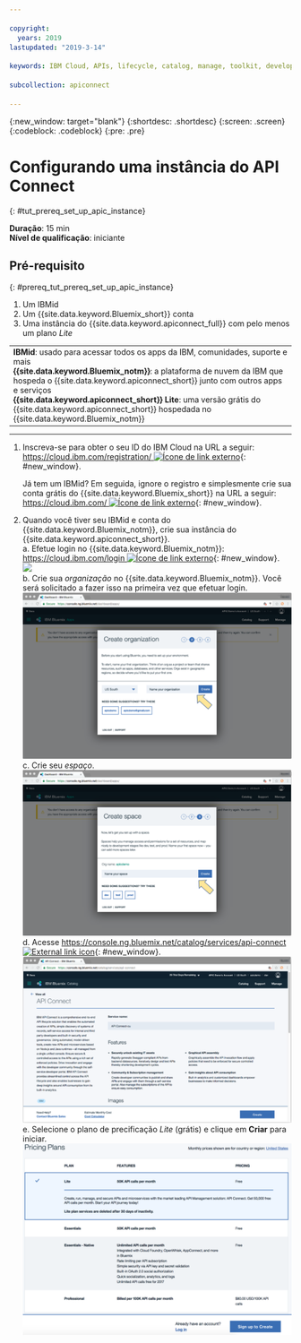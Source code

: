 ```yaml
---

copyright:
  years: 2019
lastupdated: "2019-3-14"

keywords: IBM Cloud, APIs, lifecycle, catalog, manage, toolkit, develop, dev portal, tutorials

subcollection: apiconnect

---
```


{:new_window: target="blank"}
{:shortdesc: .shortdesc}
{:screen: .screen}
{:codeblock: .codeblock}
{:pre: .pre}

# Configurando uma instância do API Connect
{: #tut_prereq_set_up_apic_instance}

**Duração**: 15 min  
**Nível de qualificação**: iniciante  


## Pré-requisito
{: #prereq_tut_prereq_set_up_apic_instance}

1. Um IBMid
2. Um {{site.data.keyword.Bluemix_short}} conta
3. Uma instância do {{site.data.keyword.apiconnect_full}} com pelo menos um plano _Lite_


<table>
  <tr><td><b>IBMid</b>: usado para acessar todos os apps da IBM, comunidades, suporte e mais
    <br>
    <b>{{site.data.keyword.Bluemix_notm}}</b>: a plataforma de nuvem da IBM que hospeda o {{site.data.keyword.apiconnect_short}} junto com outros apps e serviços<br>
    <b>{{site.data.keyword.apiconnect_short}} Lite</b>: uma versão grátis do {{site.data.keyword.apiconnect_short}} hospedada no {{site.data.keyword.Bluemix_notm}}</td></tr>
  </table>  


---


1. Inscreva-se para obter o seu ID do IBM Cloud na URL a seguir: [https://cloud.ibm.com/registration/ ![Ícone de link externo](../icons/launch-glyph.svg "Ícone de link externo")](https://cloud.ibm.com/registration/){: #new_window}.

	Já tem um IBMid? Em seguida, ignore o registro e simplesmente crie sua conta grátis do {{site.data.keyword.Bluemix_short}} na URL a seguir: [https://cloud.ibm.com/ ![Ícone de link externo](../icons/launch-glyph.svg "Ícone de link externo")](https://cloud.ibm.com/){: #new_window}.  

2. Quando você tiver seu IBMid e conta do {{site.data.keyword.Bluemix_notm}}, crie sua instância do {{site.data.keyword.apiconnect_short}}.  
  a. Efetue login no {{site.data.keyword.Bluemix_notm}}: [https://cloud.ibm.com/login ![Ícone de link externo](../icons/launch-glyph.svg "Ícone de link externo")](https://cloud.ibm.com/login){: #new_window}.  
  ![](images/cloud_login_page.png)  
  b. Crie sua _organização_ no {{site.data.keyword.Bluemix_notm}}. Você será solicitado a fazer isso na primeira vez que efetuar login.  
  ![](images/prereqs-2.png)
  c. Crie seu _espaço_.  
  ![](images/prereqs-3.png)
  d. Acesse [https://console.ng.bluemix.net/catalog/services/api-connect ![External link icon](../icons/launch-glyph.svg "External link icon")](https://console.ng.bluemix.net/catalog/services/api-connect){: #new_window}.  
  ![](images/prereqs-4.png)  
  e. Selecione o plano de precificação _Lite_ (grátis) e clique em **Criar** para iniciar.  
  ![](images/lite-plan.png)  
